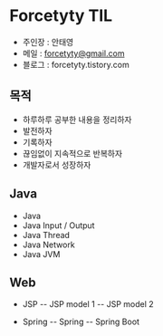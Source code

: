 Forcetyty TIL
=============
- 주인장 : 안태영
- 메일   : forcetyty@gmail.com
- 블로그 : forcetyty.tistory.com


목적
----

* 하루하루 공부한 내용을 정리하자
* 발전하자
* 기록하자
* 끊임없이 지속적으로 반복하자
* 개발자로서 성장하자



Java
----
- Java 
- Java Input / Output
- Java Thread
- Java Network
- Java JVM

Web
----
- JSP
-- JSP model 1
-- JSP model 2

- Spring
-- Spring
-- Spring Boot

